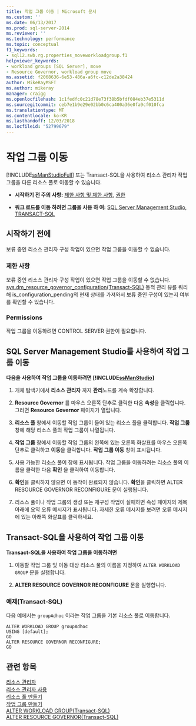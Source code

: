 ```yaml
---
title: 작업 그룹 이동 | Microsoft 문서
ms.custom: ''
ms.date: 06/13/2017
ms.prod: sql-server-2014
ms.reviewer: ''
ms.technology: performance
ms.topic: conceptual
f1_keywords:
- sql12.swb.rg.properties_moveworkloadgroup.f1
helpviewer_keywords:
- workload groups [SQL Server], move
- Resource Governor, workload group move
ms.assetid: f2068636-6e53-486a-a6fc-c12de2a38424
author: MikeRayMSFT
ms.author: mikeray
manager: craigg
ms.openlocfilehash: 1c1fedfc0c21d78e73f38b5bfdf084eb37e5311d
ms.sourcegitcommit: ceb7e1b9e29e02bb0c6ca400a36e0fa9cf010fca
ms.translationtype: MT
ms.contentlocale: ko-KR
ms.lasthandoff: 12/03/2018
ms.locfileid: "52799679"
---
```

# <a name="move-a-workload-group"></a>작업 그룹 이동
  [!INCLUDE[ssManStudioFull](../../includes/ssmanstudiofull-md.md)] 또는 Transact-SQL을 사용하여 리소스 관리자 작업 그룹을 다른 리소스 풀로 이동할 수 있습니다.  
  
-   **시작하기 전 주의 사항:**  [제한 사항 및 제한 사항](#LimitationsRestrictions), [권한](#Permissions)  
  
-   **워크 로드를 이동 하려면 그룹을 사용 하 여:**  [SQL Server Management Studio](#MoveWGSSMS), [TRANSACT-SQL](#MoveWGTSQL)  
  
##  <a name="BeforeYouBegin"></a> 시작하기 전에  
 보류 중인 리소스 관리자 구성 작업이 있으면 작업 그룹을 이동할 수 없습니다.  
  
###  <a name="LimitationsRestrictions"></a> 제한 사항  
 보류 중인 리소스 관리자 구성 작업이 있으면 작업 그룹을 이동할 수 없습니다. [sys.dm_resource_governor_configuration&#40;Transact-SQL&#41;](/sql/relational-databases/system-dynamic-management-views/sys-dm-resource-governor-configuration-transact-sql) 동적 관리 뷰를 쿼리해 is_configuration_pending의 현재 상태를 가져와서 보류 중인 구성이 있는지 여부를 확인할 수 있습니다.  
  
###  <a name="Permissions"></a> Permissions  
 작업 그룹을 이동하려면 CONTROL SERVER 권한이 필요합니다.  
  
##  <a name="MoveWGSSMS"></a> SQL Server Management Studio를 사용하여 작업 그룹 이동  
 **다음을 사용하여 작업 그룹을 이동하려면 [!INCLUDE[ssManStudio](../../includes/ssmanstudio-md.md)]**  
  
1.  개체 탐색기에서 **리소스 관리자** 까지 **관리**노드를 계속 확장합니다.  
  
2.  **Resource Governor** 를 마우스 오른쪽 단추로 클릭한 다음 **속성**을 클릭합니다. 그러면 **Resource Governor** 페이지가 열립니다.  
  
3.  **리소스 풀** 창에서 이동할 작업 그룹이 들어 있는 리소스 풀을 클릭합니다. **작업 그룹** 창에 해당 리소스 풀의 작업 그룹이 나열됩니다.  
  
4.  **작업 그룹** 창에서 이동할 작업 그룹의 왼쪽에 있는 오른쪽 화살표를 마우스 오른쪽 단추로 클릭하고 **이동**을 클릭합니다. **작업 그룹 이동** 창이 표시됩니다.  
  
5.  사용 가능한 리소스 풀이 창에 표시됩니다. 작업 그룹을 이동하려는 리소스 풀의 이름을 클릭한 다음 **확인** 을 클릭하여 이동합니다.  
  
6.  **확인**을 클릭하지 않으면 이 동작이 완료되지 않습니다. **확인**을 클릭하면 ALTER RESOURCE GOVERNOR RECONFIGURE 문이 실행됩니다.  
  
7.  리소스 풀이나 작업 그룹의 생성 또는 재구성 작업이 실패하면 속성 페이지의 제목 아래에 요약 오류 메시지가 표시됩니다. 자세한 오류 메시지를 보려면 오류 메시지에 있는 아래쪽 화살표를 클릭하세요.  
  
##  <a name="MoveWGTSQL"></a> Transact-SQL을 사용하여 작업 그룹 이동  
 **Transact-SQL을 사용하여 작업 그룹을 이동하려면**  
  
1.  이동할 작업 그룹 및 이동 대상 리소스 풀의 이름을 지정하여 `ALTER WORKLOAD GROUP` 문을 실행합니다.  
  
2.  **ALTER RESOURCE GOVERNOR RECONFIGURE** 문을 실행합니다.  
  
### <a name="example-transact-sql"></a>예제(Transact-SQL)  
 다음 예에서는 `groupAdhoc` 이라는 작업 그룹을 기본 리소스 풀로 이동합니다.  
  
```  
ALTER WORKLOAD GROUP groupAdhoc  
USING [default];  
GO  
ALTER RESOURCE GOVERNOR RECONFIGURE;  
GO  
```  
  
## <a name="see-also"></a>관련 항목  
 [리소스 관리자](resource-governor.md)   
 [리소스 관리자 사용](enable-resource-governor.md)   
 [리소스 풀 만들기](create-a-resource-pool.md)   
 [작업 그룹 만들기](create-a-workload-group.md)   
 [ALTER WORKLOAD GROUP&#40;Transact-SQL&#41;](/sql/t-sql/statements/alter-workload-group-transact-sql)   
 [ALTER RESOURCE GOVERNOR&#40;Transact-SQL&#41;](/sql/t-sql/statements/alter-resource-governor-transact-sql)  
  
  
